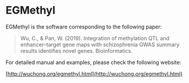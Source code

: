 # EGMethyl

EGMethyl is the software corresponding to the following paper:

> Wu, C., & Pan, W. (2019). Integration of methylation QTL and enhancer–target gene maps with schizophrenia GWAS summary results identifies novel genes. Bioinformatics.

For detailed manual and examples, please check the following website:

[http://wuchong.org/egmethyl.html](http://wuchong.org/egmethyl.html)

